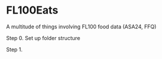 # FL100Eats
A multitude of things involving FL100 food data (ASA24, FFQ)

Step 0. Set up folder structure 

Step 1. 
